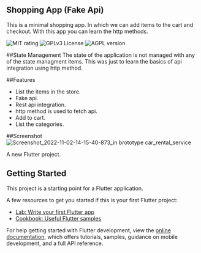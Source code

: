 ## Shopping App (Fake Api)
This is a minimal shopping app. In which we can add items to the cart and checkout. With this app you can learn the http methods.

![MIT rating](https://img.shields.io/amo/rating/re?label=rating&style=plastic)
![GPLv3 License](https://img.shields.io/badge/License-GPL%20v3-yellow.svg)
![AGPL version](https://img.shields.io/amo/v/v?label=version&style=plastic)

##State Management
The state of the application is not managed with any of the state managment items. This was just to learn the basics of api integration using http method.

##Features
- List the items in the store.
- Fake api.
- Rest api integration.
- http method is used to fetch api.
- Add to cart.
- List the categories.

##Screenshot
![Screenshot_2022-11-02-14-15-40-873_in brototype car_rental_service](https://user-images.githubusercontent.com/101865864/199454153-5474fe50-79aa-4225-a8c4-a76b4d9b2ae0.jpg)


A new Flutter project.

## Getting Started

This project is a starting point for a Flutter application.

A few resources to get you started if this is your first Flutter project:

- [Lab: Write your first Flutter app](https://docs.flutter.dev/get-started/codelab)
- [Cookbook: Useful Flutter samples](https://docs.flutter.dev/cookbook)

For help getting started with Flutter development, view the
[online documentation](https://docs.flutter.dev/), which offers tutorials,
samples, guidance on mobile development, and a full API reference.
